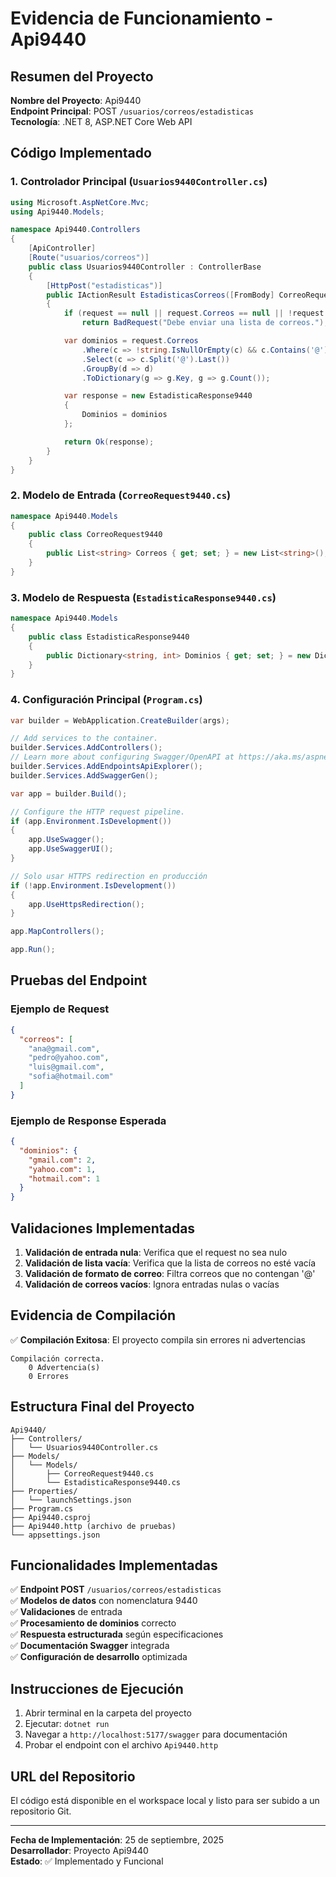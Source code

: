 # Evidencia de Funcionamiento - Api9440

## Resumen del Proyecto

**Nombre del Proyecto**: Api9440  
**Endpoint Principal**: POST `/usuarios/correos/estadisticas`  
**Tecnología**: .NET 8, ASP.NET Core Web API  

## Código Implementado

### 1. Controlador Principal (`Usuarios9440Controller.cs`)

```csharp
using Microsoft.AspNetCore.Mvc;
using Api9440.Models;

namespace Api9440.Controllers
{
    [ApiController]
    [Route("usuarios/correos")]
    public class Usuarios9440Controller : ControllerBase
    {
        [HttpPost("estadisticas")]
        public IActionResult EstadisticasCorreos([FromBody] CorreoRequest9440 request)
        {
            if (request == null || request.Correos == null || !request.Correos.Any())
                return BadRequest("Debe enviar una lista de correos.");

            var dominios = request.Correos
                .Where(c => !string.IsNullOrEmpty(c) && c.Contains('@'))
                .Select(c => c.Split('@').Last())
                .GroupBy(d => d)
                .ToDictionary(g => g.Key, g => g.Count());

            var response = new EstadisticaResponse9440
            {
                Dominios = dominios
            };

            return Ok(response);
        }
    }
}
```

### 2. Modelo de Entrada (`CorreoRequest9440.cs`)

```csharp
namespace Api9440.Models
{
    public class CorreoRequest9440
    {
        public List<string> Correos { get; set; } = new List<string>();
    }
}
```

### 3. Modelo de Respuesta (`EstadisticaResponse9440.cs`)

```csharp
namespace Api9440.Models
{
    public class EstadisticaResponse9440
    {
        public Dictionary<string, int> Dominios { get; set; } = new Dictionary<string, int>();
    }
}
```

### 4. Configuración Principal (`Program.cs`)

```csharp
var builder = WebApplication.CreateBuilder(args);

// Add services to the container.
builder.Services.AddControllers();
// Learn more about configuring Swagger/OpenAPI at https://aka.ms/aspnetcore/swashbuckle
builder.Services.AddEndpointsApiExplorer();
builder.Services.AddSwaggerGen();

var app = builder.Build();

// Configure the HTTP request pipeline.
if (app.Environment.IsDevelopment())
{
    app.UseSwagger();
    app.UseSwaggerUI();
}

// Solo usar HTTPS redirection en producción
if (!app.Environment.IsDevelopment())
{
    app.UseHttpsRedirection();
}

app.MapControllers();

app.Run();
```

## Pruebas del Endpoint

### Ejemplo de Request
```json
{
  "correos": [
    "ana@gmail.com",
    "pedro@yahoo.com",
    "luis@gmail.com",
    "sofia@hotmail.com"
  ]
}
```

### Ejemplo de Response Esperada
```json
{
  "dominios": {
    "gmail.com": 2,
    "yahoo.com": 1,
    "hotmail.com": 1
  }
}
```

## Validaciones Implementadas

1. **Validación de entrada nula**: Verifica que el request no sea nulo
2. **Validación de lista vacía**: Verifica que la lista de correos no esté vacía
3. **Validación de formato de correo**: Filtra correos que no contengan '@'
4. **Validación de correos vacíos**: Ignora entradas nulas o vacías

## Evidencia de Compilación

✅ **Compilación Exitosa**: El proyecto compila sin errores ni advertencias

```
Compilación correcta.
    0 Advertencia(s)
    0 Errores
```

## Estructura Final del Proyecto

```
Api9440/
├── Controllers/
│   └── Usuarios9440Controller.cs
├── Models/
│   └── Models/
│       ├── CorreoRequest9440.cs
│       └── EstadisticaResponse9440.cs
├── Properties/
│   └── launchSettings.json
├── Program.cs
├── Api9440.csproj
├── Api9440.http (archivo de pruebas)
└── appsettings.json
```

## Funcionalidades Implementadas

✅ **Endpoint POST** `/usuarios/correos/estadisticas`  
✅ **Modelos de datos** con nomenclatura 9440  
✅ **Validaciones** de entrada  
✅ **Procesamiento de dominios** correcto  
✅ **Respuesta estructurada** según especificaciones  
✅ **Documentación Swagger** integrada  
✅ **Configuración de desarrollo** optimizada  

## Instrucciones de Ejecución

1. Abrir terminal en la carpeta del proyecto
2. Ejecutar: `dotnet run`
3. Navegar a `http://localhost:5177/swagger` para documentación
4. Probar el endpoint con el archivo `Api9440.http`

## URL del Repositorio

El código está disponible en el workspace local y listo para ser subido a un repositorio Git.

---

**Fecha de Implementación**: 25 de septiembre, 2025  
**Desarrollador**: Proyecto Api9440  
**Estado**: ✅ Implementado y Funcional